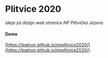 Plitvice 2020
=======

_ideja za dizajn web stranice NP Plitvička Jezera_

#### Demo

[https://lpatrun.github.io/npplitvice2020/](https://lpatrun.github.io/npplitvice2020/)
